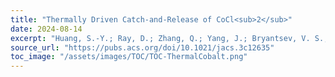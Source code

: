 ```yaml
---
title: "Thermally Driven Catch-and-Release of CoCl<sub>2</sub>"
date: 2024-08-14
excerpt: "Huang, S.-Y.; Ray, D.; Zhang, Q.; Yang, J.; Bryantsev, V. S.; Sessler, J. L. Thermally Driven Catch-and-Release of CoCl2. J. Am. Chem. Soc. 2024, 146 (32), 22145–22150. (IF = 14.4, 2023)"
source_url: "https://pubs.acs.org/doi/10.1021/jacs.3c12635"
toc_image: "/assets/images/TOC/TOC-ThermalCobalt.png"
---
```

